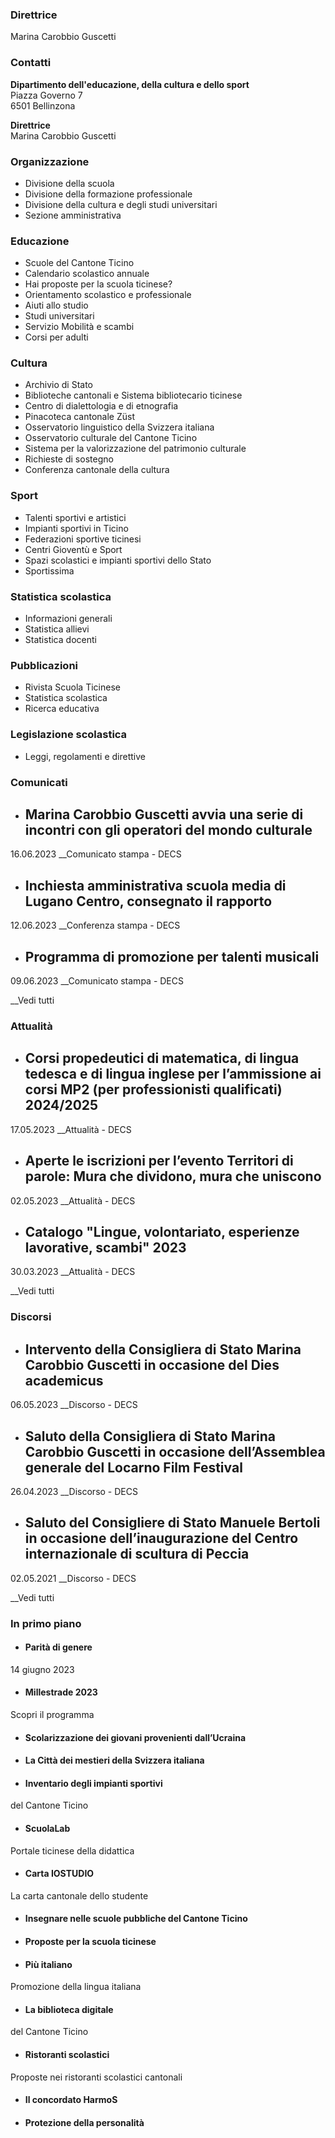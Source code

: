 ###  Direttrice

Marina Carobbio Guscetti

###  Contatti

**Dipartimento dell'educazione, della cultura e dello sport**  
Piazza Governo 7  
6501 Bellinzona

 **Direttrice**  
Marina Carobbio Guscetti

###  Organizzazione

  * Divisione della scuola
  * Divisione della formazione professionale
  * Divisione della cultura e degli studi universitari
  * Sezione amministrativa

###  Educazione

  * Scuole del Cantone Ticino
  * Calendario scolastico annuale
  * Hai proposte per la scuola ticinese?
  * Orientamento scolastico e professionale
  * Aiuti allo studio
  * Studi universitari
  * Servizio Mobilità e scambi
  * Corsi per adulti

###  Cultura

  * Archivio di Stato
  * Biblioteche cantonali e Sistema bibliotecario ticinese
  * Centro di dialettologia e di etnografia
  * Pinacoteca cantonale Züst
  * Osservatorio linguistico della Svizzera italiana
  * Osservatorio culturale del Cantone Ticino
  * Sistema per la valorizzazione del patrimonio culturale
  * Richieste di sostegno
  * Conferenza cantonale della cultura 

###  Sport

  * Talenti sportivi e artistici
  * Impianti sportivi in Ticino
  * Federazioni sportive ticinesi
  * Centri Gioventù e Sport
  * Spazi scolastici e impianti sportivi dello Stato
  * Sportissima

###  Statistica scolastica

  * Informazioni generali
  * Statistica allievi
  * Statistica docenti

###  Pubblicazioni

  * Rivista Scuola Ticinese
  * Statistica scolastica
  * Ricerca educativa

###  Legislazione scolastica

  * Leggi, regolamenti e direttive

###  Comunicati

  * ## Marina Carobbio Guscetti avvia una serie di incontri con gli operatori del mondo culturale

16.06.2023 __Comunicato stampa \- DECS

  * ## Inchiesta amministrativa scuola media di Lugano Centro, consegnato il rapporto

12.06.2023 __Conferenza stampa \- DECS

  * ## Programma di promozione per talenti musicali

09.06.2023 __Comunicato stampa \- DECS

__Vedi tutti

###  Attualità

  * ## Corsi propedeutici di matematica, di lingua tedesca e di lingua inglese per l’ammissione ai corsi MP2 (per professionisti qualificati) 2024/2025

17.05.2023 __Attualità \- DECS

  * ## Aperte le iscrizioni per l’evento Territori di parole: Mura che dividono, mura che uniscono

02.05.2023 __Attualità \- DECS

  * ## Catalogo "Lingue, volontariato, esperienze lavorative, scambi" 2023 

30.03.2023 __Attualità \- DECS

__Vedi tutti

###  Discorsi

  * ## Intervento della Consigliera di Stato Marina Carobbio Guscetti in occasione del Dies academicus

06.05.2023 __Discorso \- DECS

  * ## Saluto della Consigliera di Stato Marina Carobbio Guscetti in occasione dell’Assemblea generale del Locarno Film Festival

26.04.2023 __Discorso \- DECS

  * ## Saluto del Consigliere di Stato Manuele Bertoli in occasione dell’inaugurazione del Centro internazionale di scultura di Peccia

02.05.2021 __Discorso \- DECS

__Vedi tutti

### In primo piano

  * #### Parità di genere

14 giugno 2023

  * #### Millestrade 2023

Scopri il programma

  * #### Scolarizzazione dei giovani provenienti dall’Ucraina

  * #### La Città dei mestieri della Svizzera italiana

  * #### Inventario degli impianti sportivi

del Cantone Ticino

  * #### ScuolaLab

Portale ticinese della didattica

  * #### Carta IOSTUDIO

La carta cantonale dello studente

  * #### Insegnare nelle scuole pubbliche del Cantone Ticino

  * #### Proposte per la scuola ticinese

  * #### Più italiano

Promozione della lingua italiana

  * #### La biblioteca digitale

del Cantone Ticino

  * #### Ristoranti scolastici

Proposte nei ristoranti scolastici cantonali

  * #### Il concordato HarmoS

  * #### Protezione della personalità

